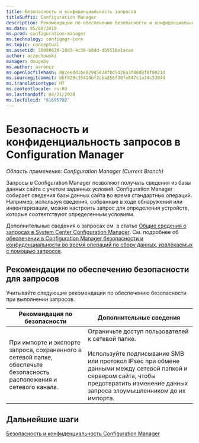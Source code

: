 ```yaml
---
title: Безопасность и конфиденциальность запросов
titleSuffix: Configuration Manager
description: Рекомендации по обеспечению безопасности и конфиденциальности при запросе информации из базы данных сайта.
ms.date: 05/08/2019
ms.prod: configuration-manager
ms.technology: configmgr-core
ms.topic: conceptual
ms.assetid: 30080620-20d3-4c38-b8dd-db5516e1acae
author: aczechowski
manager: dougeby
ms.author: aaroncz
ms.openlocfilehash: 882eedd1be029d5824fbd5d26a3f08d8f8f0021d
ms.sourcegitcommit: bbf820c35414bf2cba356f30fe047c1a34c5384d
ms.translationtype: HT
ms.contentlocale: ru-RU
ms.lasthandoff: 04/21/2020
ms.locfileid: "81695702"
---
```

# <a name="security-and-privacy-for-queries-in-configuration-manager"></a>Безопасность и конфиденциальность запросов в Configuration Manager

*Область применения: Configuration Manager (Current Branch)*

Запросы в Configuration Manager позволяют получать сведения из базы данных сайта с учетом заданных условий. Configuration Manager собирает сведения базы данных сайта во время стандартных операций. Например, используя сведения, собранные в ходе обнаружения или инвентаризации, можно настроить запрос для определения устройств, которые соответствуют определенным условиям.  

 Дополнительные сведения о запросах см. в статье [Общие сведения о запросах в System Center Configuration Manager](../../../core/servers/manage/introduction-to-queries.md). См. подробнее об [обеспечении в Configuration Manager безопасности и конфиденциальности во время операций по сбору данных, извлекаемых с помощью запросов](../../../core/plan-design/security/security-and-privacy.md).  

## <a name="security-best-practices-for-queries"></a>Рекомендации по обеспечению безопасности для запросов

 Учитывайте следующие рекомендации по обеспечению безопасности при выполнении запросов.  

|Рекомендация по безопасности|Дополнительные сведения|  
|----------------------------|----------------------|  
|При импорте и экспорте запроса, сохраненного в сетевой папке, обеспечьте безопасность расположения и сетевого канала.|Ограничьте доступ пользователей к сетевой папке.<br /><br /> Используйте подписывание SMB или протокол IPsec при обмене данными между сетевой папкой и сервером сайта, чтобы предотвратить изменение данных запроса злоумышленником до их импорта.|  

## <a name="next-steps"></a>Дальнейшие шаги
  
[Безопасность и конфиденциальность Configuration Manager](../../../core/plan-design/security/security-and-privacy.md)
